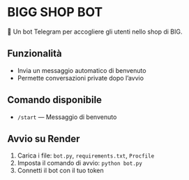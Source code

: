 # BIGG SHOP BOT

🤖 Un bot Telegram per accogliere gli utenti nello shop di BIG.

## Funzionalità
- Invia un messaggio automatico di benvenuto
- Permette conversazioni private dopo l’avvio

## Comando disponibile
- `/start` — Messaggio di benvenuto

## Avvio su Render
1. Carica i file: `bot.py`, `requirements.txt`, `Procfile`
2. Imposta il comando di avvio: `python bot.py`
3. Connetti il bot con il tuo token
